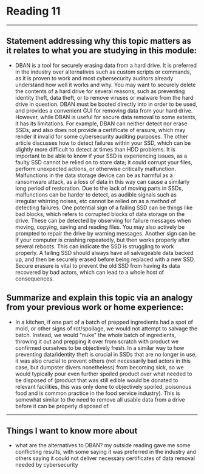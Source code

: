 # Reading 11
---
## Statement addressing why this topic matters as it relates to what you are studying in this module:
- DBAN is a tool for securely erasing data from a hard drive. It is preferred in the industry over alternatives such as custom scripts or commands, as it is proven to work and most cybersecurity auditors already understand how well it works and why. You may want to securely delete the contents of a hard drive for several reasons, such as preventing identity theft, data theft, or to remove viruses or malware from the hard drive in question. DBAN must be booted directly into in order to be used, and provides a convenient GUI for removing data from your hard drive. However, while DBAN is useful for secure data removal to some extents, it has its limitations. For example, DBAN can neither detect nor erase SSDs, and also does not provide a certificate of erasure, which may render it invalid for some cybersecurity auditing purposes. 
The other article discusses how to detect failures within your SSD, which can be slightly more difficult to detect at times than HDD problems. It is important to be able to know if your SSD is experiencing issues, as a faulty SSD cannot be relied on to store data; it could corrupt your files, perform unexpected actions, or otherwise critically malfunction. Malfunctions in the data storage device can be as harmful as a ransomware attack, as a loss of data in this way can cause a similarly long period of restoration. Due to the lack of moving parts in SSDs, malfunctions can be harder to detect, as audible signals such as irregular whirring noises, etc cannot be relied on as a method of detecting failures. One potential sign of a failing SSD can be things like bad blocks, which refers to corrupted blocks of data storage on the drive. These can be detected by observing for failure messages when moving, copying, saving and reading files. You may also actively be prompted to repair the drive by warning messages. Another sign can be if your computer is crashing repeatedly, but then works properly after several reboots. This can indicate the SSD is struggling to work properly. A failing SSD should always have all salvageable data backed up, and then be securely erased before being replaced with a new SSD. Secure erasure is vital to prevent the old SSD from having its data recovered by bad actors, which can lead to a whole host of consequences.
## Summarize and explain this topic via an analogy from your previous work or home experience:
- In a kitchen, if one part of a batch of prepped ingredients had a spot of mold, or other signs of rot/spoilage, we would not attempt to salvage the batch. Instead, we would "nuke" the whole batch of ingredients, throwing it out and prepping it over from scratch with product we confirmed ourselves to be objectively fresh. In a similar way to how preventing data/identity theft is crucial in SSDs that are no longer in use, it was also crucial to prevent others (not necessarily bad actors in this case, but dumpster divers nonetheless) from becoming sick, so we would typically pour even further spoiled product over what needed to be disposed of (product that was still edible would be donated to relevant facilities, this was only done to objectively spoiled, poisonous food and is common practice in the food service industry). This is somewhat similar to the need to remove all usable data from a drive before it can be properly disposed of.
---
## Things I want to know more about
- what are the alternatives to DBAN? my outside reading gave me some conflicting results, with some saying it was preferred in the industry and others saying it could not deliver necessary certificates of data removal needed by cybersecurity

 